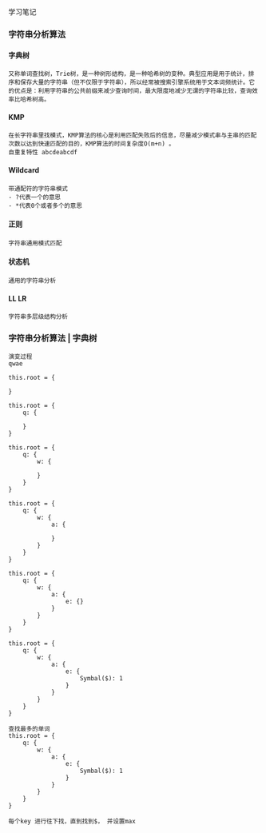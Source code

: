 学习笔记

### 字符串分析算法
#### 字典树
    又称单词查找树，Trie树，是一种树形结构，是一种哈希树的变种。典型应用是用于统计，排序和保存大量的字符串（但不仅限于字符串），所以经常被搜索引擎系统用于文本词频统计。它的优点是：利用字符串的公共前缀来减少查询时间，最大限度地减少无谓的字符串比较，查询效率比哈希树高。

#### KMP
    在长字符串里找模式，KMP算法的核心是利用匹配失败后的信息，尽量减少模式串与主串的匹配次数以达到快速匹配的目的，KMP算法的时间复杂度O(m+n) 。
    自重复特性 abcdeabcdf

#### Wildcard
    带通配符的字符串模式
    - ?代表一个的意思
    - *代表0个或者多个的意思
#### 正则
    字符串通用模式匹配

#### 状态机
    通用的字符串分析

#### LL LR
    字符串多层级结构分析


### 字符串分析算法 | 字典树
    演变过程
    qwae

    this.root = {

    }

    this.root = {
        q: {

        }
    }

    this.root = {
        q: {
            w: {

            }
        }
    }

    this.root = {
        q: {
            w: {
                a: {

                }
            }
        }
    }

    this.root = {
        q: {
            w: {
                a: {
                    e: {}
                }
            }
        }
    }

    this.root = {
        q: {
            w: {
                a: {
                    e: {
                        Symbal($): 1
                    }
                }
            }
        }
    }

    查找最多的单词
    this.root = {
        q: {
            w: {
                a: {
                    e: {
                        Symbal($): 1
                    }
                }
            }
        }
    }

    每个key 进行往下找，直到找到$， 并设置max